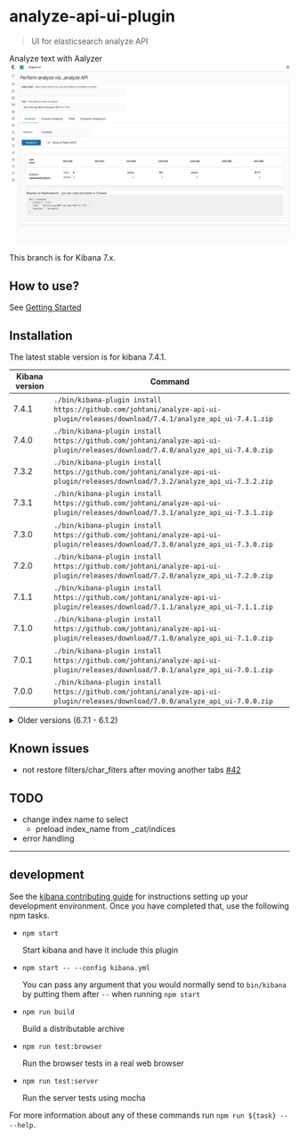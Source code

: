 # analyze-api-ui-plugin

> UI for elasticsearch analyze API

Analyze text with Aalyzer
![Sample image](docs/sample_image.jpg)

This branch is for Kibana 7.x.

## How to use?

See [Getting Started](docs/GETTING_STARTED.md)

## Installation
The latest stable version is for kibana 7.4.1.

| Kibana version | Command |
| ---------- | ------- |
| 7.4.1 | `./bin/kibana-plugin install https://github.com/johtani/analyze-api-ui-plugin/releases/download/7.4.1/analyze_api_ui-7.4.1.zip`
| 7.4.0 | `./bin/kibana-plugin install https://github.com/johtani/analyze-api-ui-plugin/releases/download/7.4.0/analyze_api_ui-7.4.0.zip`
| 7.3.2 | `./bin/kibana-plugin install https://github.com/johtani/analyze-api-ui-plugin/releases/download/7.3.2/analyze_api_ui-7.3.2.zip`
| 7.3.1 | `./bin/kibana-plugin install https://github.com/johtani/analyze-api-ui-plugin/releases/download/7.3.1/analyze_api_ui-7.3.1.zip`
| 7.3.0 | `./bin/kibana-plugin install https://github.com/johtani/analyze-api-ui-plugin/releases/download/7.3.0/analyze_api_ui-7.3.0.zip`
| 7.2.0 | `./bin/kibana-plugin install https://github.com/johtani/analyze-api-ui-plugin/releases/download/7.2.0/analyze_api_ui-7.2.0.zip`
| 7.1.1 | `./bin/kibana-plugin install https://github.com/johtani/analyze-api-ui-plugin/releases/download/7.1.1/analyze_api_ui-7.1.1.zip`
| 7.1.0 | `./bin/kibana-plugin install https://github.com/johtani/analyze-api-ui-plugin/releases/download/7.1.0/analyze_api_ui-7.1.0.zip`
| 7.0.1 | `./bin/kibana-plugin install https://github.com/johtani/analyze-api-ui-plugin/releases/download/7.0.1/analyze_api_ui-7.0.1.zip`
| 7.0.0 | `./bin/kibana-plugin install https://github.com/johtani/analyze-api-ui-plugin/releases/download/7.0.0/analyze_api_ui-7.0.0.zip`


<details>
  <summary>Older versions (6.7.1 - 6.1.2)</summary>

| Kibana version | Command |
| ---------- | ------- |
| 6.7.1 | `./bin/kibana-plugin install https://github.com/johtani/analyze-api-ui-plugin/releases/download/6.7.1/analyze-api-ui-plugin-6.7.1.zip`
| 6.7.0 | `./bin/kibana-plugin install https://github.com/johtani/analyze-api-ui-plugin/releases/download/6.7.0/analyze-api-ui-plugin-6.7.0.zip`
| 6.6.2 | `./bin/kibana-plugin install https://github.com/johtani/analyze-api-ui-plugin/releases/download/6.6.2/analyze-api-ui-plugin-6.6.2.zip`
| 6.6.1 | `./bin/kibana-plugin install https://github.com/johtani/analyze-api-ui-plugin/releases/download/6.6.1/analyze-api-ui-plugin-6.6.1.zip`
| 6.6.0 | `./bin/kibana-plugin install https://github.com/johtani/analyze-api-ui-plugin/releases/download/6.6.0/analyze-api-ui-plugin-6.6.0.zip`
| 6.5.4 | `./bin/kibana-plugin install https://github.com/johtani/analyze-api-ui-plugin/releases/download/6.5.4/analyze-api-ui-plugin-6.5.4.zip`
| 6.5.3 | `./bin/kibana-plugin install https://github.com/johtani/analyze-api-ui-plugin/releases/download/6.5.3/analyze-api-ui-plugin-6.5.3.zip`
| 6.5.2 | `./bin/kibana-plugin install https://github.com/johtani/analyze-api-ui-plugin/releases/download/6.5.2/analyze-api-ui-plugin-6.5.2.zip`
| 6.5.1 | `./bin/kibana-plugin install https://github.com/johtani/analyze-api-ui-plugin/releases/download/6.5.1/analyze-api-ui-plugin-6.5.1.zip`
| 6.5.0 | `./bin/kibana-plugin install https://github.com/johtani/analyze-api-ui-plugin/releases/download/6.5.0/analyze-api-ui-plugin-6.5.0.zip`
| 6.4.3 | `./bin/kibana-plugin install https://github.com/johtani/analyze-api-ui-plugin/releases/download/6.4.3/analyze-api-ui-plugin-6.4.3.zip`
| 6.4.2 | `./bin/kibana-plugin install https://github.com/johtani/analyze-api-ui-plugin/releases/download/6.4.2/analyze-api-ui-plugin-6.4.2.zip`
| 6.4.1 | `./bin/kibana-plugin install https://github.com/johtani/analyze-api-ui-plugin/releases/download/6.4.1/analyze-api-ui-plugin-6.4.1.zip`
| 6.4.0 | `./bin/kibana-plugin install https://github.com/johtani/analyze-api-ui-plugin/releases/download/6.4.0/analyze-api-ui-plugin-6.4.0.zip`
| 6.3.2 | `./bin/kibana-plugin install https://github.com/johtani/analyze-api-ui-plugin/releases/download/6.3.2/analyze-api-ui-plugin-6.3.2.zip`
| 6.3.0 | `./bin/kibana-plugin install https://github.com/johtani/analyze-api-ui-plugin/releases/download/6.3.0/analyze-api-ui-plugin-6.3.0.zip`
| 6.2.4 | `./bin/kibana-plugin install https://github.com/johtani/analyze-api-ui-plugin/releases/download/6.2.4/analyze-api-ui-plugin-6.2.4.zip`
| 6.2.3 | `./bin/kibana-plugin install https://github.com/johtani/analyze-api-ui-plugin/releases/download/6.2.3/analyze-api-ui-plugin-6.2.3.zip`
| 6.2.2 | `./bin/kibana-plugin install https://github.com/johtani/analyze-api-ui-plugin/releases/download/6.2.2/analyze-api-ui-plugin-6.2.2.zip`
| 6.2.1 | `./bin/kibana-plugin install https://github.com/johtani/analyze-api-ui-plugin/releases/download/6.2.1/analyze-api-ui-plugin-6.2.1.zip`
| 6.2.0 | `./bin/kibana-plugin install https://github.com/johtani/analyze-api-ui-plugin/releases/download/6.2.0/analyze-api-ui-plugin-6.2.0.zip`
| 6.1.3 | `./bin/kibana-plugin install https://github.com/johtani/analyze-api-ui-plugin/releases/download/6.1.3/analyze-api-ui-plugin-6.1.3.zip`
| 6.1.2 | `./bin/kibana-plugin install https://github.com/johtani/analyze-api-ui-plugin/releases/download/6.1.2/analyze-api-ui-plugin-6.1.2.zip`

</details>

## Known issues

* not restore filters/char_fiters after moving another tabs [#42](https://github.com/johtani/analyze-api-ui-plugin/issues/42)

## TODO 

* change index name to select
    * preload index_name from _cat/indices
* error handling

---

## development

See the [kibana contributing guide](https://github.com/elastic/kibana/blob/master/CONTRIBUTING.md) for instructions setting up your development environment. Once you have completed that, use the following npm tasks.

  - `npm start`

    Start kibana and have it include this plugin

  - `npm start -- --config kibana.yml`

    You can pass any argument that you would normally send to `bin/kibana` by putting them after `--` when running `npm start`

  - `npm run build`

    Build a distributable archive

  - `npm run test:browser`

    Run the browser tests in a real web browser

  - `npm run test:server`

    Run the server tests using mocha

For more information about any of these commands run `npm run ${task} -- --help`.
